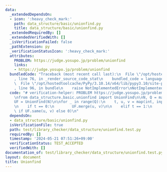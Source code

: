 ```yaml
---
data:
  _extendedDependsOn:
  - icon: ':heavy_check_mark:'
    path: data_structure/basic/unionfind.py
    title: data_structure/basic/unionfind.py
  _extendedRequiredBy: []
  _extendedVerifiedWith: []
  _isVerificationFailed: false
  _pathExtension: py
  _verificationStatusIcon: ':heavy_check_mark:'
  attributes:
    PROBLEM: https://judge.yosupo.jp/problem/unionfind
    links:
    - https://judge.yosupo.jp/problem/unionfind
  bundledCode: "Traceback (most recent call last):\n  File \"/opt/hostedtoolcache/PyPy/3.10.14/x64/lib/pypy3.10/site-packages/onlinejudge_verify/documentation/build.py\"\
    , line 76, in _render_source_code_stat\n    bundled_code = language.bundle(\n\
    \  File \"/opt/hostedtoolcache/PyPy/3.10.14/x64/lib/pypy3.10/site-packages/onlinejudge_verify/languages/python.py\"\
    , line 96, in bundle\n    raise NotImplementedError\nNotImplementedError\n"
  code: "# verification-helper: PROBLEM https://judge.yosupo.jp/problem/unionfind\n\
    \nfrom data_structure.basic.unionfind import UnionFind\n\nN, Q = map(int, input().split())\n\
    UF = UnionFind(N)\n\nfor _ in range(Q):\n    t, u, v = map(int, input().split())\n\
    \n    if t == 0:\n        UF.merge(u, v)\n\n    elif t == 1:\n        print(1\
    \ if UF.same(u, v) else 0)\n"
  dependsOn:
  - data_structure/basic/unionfind.py
  isVerificationFile: true
  path: test/library_checker/data_structure/unionfind.test.py
  requiredBy: []
  timestamp: '2024-05-21 07:51:26+09:00'
  verificationStatus: TEST_ACCEPTED
  verifiedWith: []
documentation_of: test/library_checker/data_structure/unionfind.test.py
layout: document
title: Unionfind
---
```

